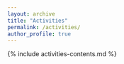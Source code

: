 ```yaml
---
layout: archive
title: "Activities"
permalink: /activities/
author_profile: true
---
```


{% include activities-contents.md %}
